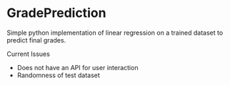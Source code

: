 # GradePrediction
Simple python implementation of linear regression on a trained dataset to predict final grades. 

Current Issues
 - Does not have an API for user interaction 
 - Randomness of test dataset


